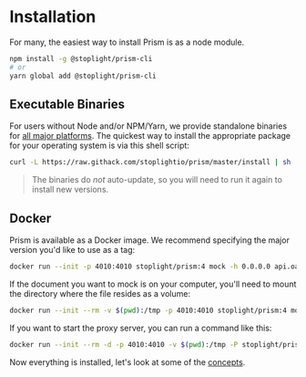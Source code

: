 # Installation

For many, the easiest way to install Prism is as a node module.

```bash
npm install -g @stoplight/prism-cli
# or
yarn global add @stoplight/prism-cli
```

## Executable Binaries

For users without Node and/or NPM/Yarn, we provide standalone binaries for [all major platforms](https://github.com/stoplightio/prism/releases). The quickest way to install the appropriate package for your operating system is via this shell script:

```bash
curl -L https://raw.githack.com/stoplightio/prism/master/install | sh
```

<!-- theme: info -->

> The binaries do _not_ auto-update, so you will need to run it again to install new versions.

## Docker

Prism is available as a Docker image. We recommend specifying the major version you'd like to use as a tag:

```bash
docker run --init -p 4010:4010 stoplight/prism:4 mock -h 0.0.0.0 api.oas2.yml
```

If the document you want to mock is on your computer, you'll need to mount the directory where the file resides as a volume:

```bash
docker run --init --rm -v $(pwd):/tmp -p 4010:4010 stoplight/prism:4 mock -h 0.0.0.0 "/tmp/file.yaml"
```

If you want to start the proxy server, you can run a command like this:

```bash
docker run --init --rm -d -p 4010:4010 -v $(pwd):/tmp -P stoplight/prism:4 proxy -h 0.0.0.0 "/tmp/file.yml" http://host.docker.internal:8080 --errors
```

Now everything is installed, let's look at some of the [concepts](./02-concepts.md).
